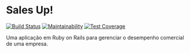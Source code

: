 # Sales Up!

[![Build Status](https://travis-ci.org/trustvox/sales_up.svg?branch=master)](https://travis-ci.org/trustvox/sales_up)
[![Maintainability](https://api.codeclimate.com/v1/badges/6f8b6c1519dc67a2fbef/maintainability)](https://codeclimate.com/github/trustvox/sales_up/maintainability)
[![Test Coverage](https://api.codeclimate.com/v1/badges/6f8b6c1519dc67a2fbef/test_coverage)](https://codeclimate.com/github/trustvox/sales_up/test_coverage)

Uma aplicação em Ruby on Rails para gerenciar o desempenho comercial de uma empresa.
